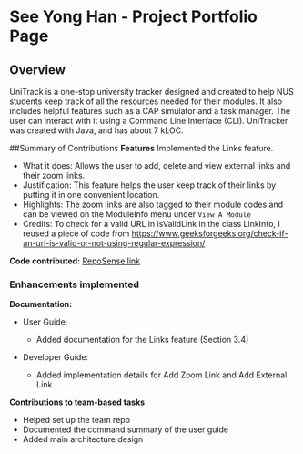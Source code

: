 # See Yong Han - Project Portfolio Page

## Overview
UniTrack is a one-stop university tracker designed and created to help NUS students keep track of all the resources needed for their modules.
It also includes helpful features such as a CAP simulator and a task manager. The user can interact with it using a Command Line Interface (CLI).
UniTracker was created with Java, and has about 7 kLOC.

##Summary of Contributions
**Features** Implemented the Links feature.
- What it does: Allows the user to add, delete and view external links and their zoom links. 
- Justification: This feature helps the user keep track of their links by putting it in one convenient location.
- Highlights: The zoom links are also tagged to their module codes and can be viewed on the ModuleInfo menu under `View A Module`
- Credits: To check for a valid URL in isValidLink in the class LinkInfo, I reused a piece of code from https://www.geeksforgeeks.org/check-if-an-url-is-valid-or-not-using-regular-expression/

**Code contributed:** [RepoSense link](https://nus-cs2113-ay2021s2.github.io/tp-dashboard/?search=&sort=groupTitle&sortWithin=title&since=&timeframe=commit&mergegroup=&groupSelect=groupByRepos&breakdown=false&tabOpen=true&tabType=authorship&tabAuthor=BlubberMonster&tabRepo=AY2021S2-CS2113T-F08-4%2Ftp%5Bmaster%5D&authorshipIsMergeGroup=false&authorshipFileTypes=docs~functional-code~test-code~other)

### Enhancements implemented
**Documentation:**

- User Guide: 
    - Added documentation for the Links feature (Section 3.4)

- Developer Guide:
    - Added implementation details for Add Zoom Link and Add External Link
    
**Contributions to team-based tasks**
- Helped set up the team repo
- Documented the command summary of the user guide
- Added main architecture design



      
